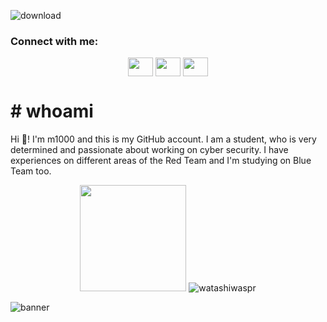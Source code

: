 
![download](https://user-images.githubusercontent.com/82729808/211146320-de4d6641-5405-453f-8a92-cc4395221b3a.png)
<h3 align="left">Connect with me:</h3>
<p align="left">
<p align="center">
<a href="https://www.twitter.com/watashiwaspr/" target="blank"><img align="center" src="https://abs.twimg.com/responsive-web/client-web/icon-svg.168b89da.svg" alt="" height="30" width="40" /></a>
<a href="https://www.linkedin.com/in/yi%C4%9Fit-duman-679262223/" target="blank"><img align="center" src="https://static.licdn.com/sc/h/akt4ae504epesldzj74dzred8" alt="" height="30" width="40" /></a>
<a href="https://tryhackme.com/p/m0ritZ" target="blank"><img align="center" src="https://assets.tryhackme.com/img/logo/tryhackme_logo_full.svg" alt="" height="30" width="40" /></a>
</p>


# # whoami
  
  Hi 👋! I'm m1000 and this is my GitHub account. I am a student, who is very determined and passionate about working on cyber security. I have experiences on different areas of the Red Team and I'm studying on Blue Team too.
  <p align="center">

  <img height="170em" src="https://github-readme-stats.vercel.app/api?username=watashiwaspr&include_all_commits=true&count_private=true&show_icons=true&theme=codeSTACKr"/>
  <img src="https://github-readme-stats.vercel.app/api/top-langs/?username=watashiwaspr&layout=compact&hide=html&theme=codeSTACKr" alt="watashiwaspr"/>
</p>












![banner](https://user-images.githubusercontent.com/82729808/211146374-4411065a-8b89-4211-bd2c-882fc81674e6.png)
